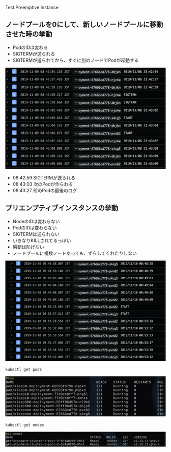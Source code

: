 Test Preemptive Instance

## ノードプールを0にして、新しいノードプールに移動させた時の挙動

- PodのIDは変わる
- SIGTERMが送られる
- SIGTERMが送られてから、すぐに別のノードでPodが起動する

![](./delete_node.png)

- 08:42:59 SIGTERMが送られる
- 08:43:03 次のPodが作られる
- 08:43:27 前のPodの最後のログ

## プリエンプティブインスタンスの挙動

- NodeのIDは変わらない
- PodのIDは変わらない
- SIGTERMは送られない
- いきなりKILLされてるっぽい
- 瞬断は防げない
- ノードプールに複数ノードあっても、ずらしてくれたりしない

![](./preemptive.png)

`kubectl get pods`

![](./get_pods.png)

`kubectl get nodes`

![](./get_nodes.png)
